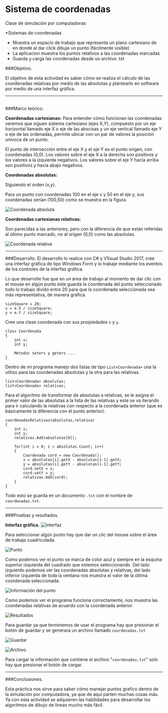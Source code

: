 # Sistema de coordenadas
Clase de simulación por computadoras

*Sistemas de coordenadas

* Muestra un espacio de trabajo que representa un plano cartesiano de en donde al dar click dibuje un punto (fácilmente visible)
* La aplicacion muestra los puntos relativos a las coordenadas marcadas
* Guarda y carga las coordenadas desde un archivo .txt

###Objetivo.

El objetivo de esta actividad es saber cómo se realiza el cálculo de las coordenadas relativas por medio de las absolutas y plantearlo en software por medio de una interfaz gráfica.

---
<br>
###Marco teórico.

**Coordenadas cartesianas:**
Para entender cómo funcionan las coordenadas veremos que siguen sistema cartesiano (ejes X,Y), compuesto por un eje horizontal llamado eje X o eje de las abscisas y un eje vertical llamado eje Y o eje de las ordenadas, permite ubicar con un par de valores la posición univoca de un punto.

El punto de intersección entre el eje X y el eje Y es el punto origen, con coordenadas (0,0). Los valores sobre el eje X a la derecha son positivos y los valores a la izquierda negativos. Los valores sobre el eje Y hacia arriba son positivos y hacia abajo negativos.

**Coordenadas absolutas:**

Siguiendo el orden (x,y).

Para un punto con coordenadas 100 en el eje x y 50 en el eje y, sus coordenadas serían (100,50) como se muestra en la figura.

![Coordenada absoluta](img/coordenadas-absolutas.png
"Coordenada absoluta")

**Coordenadas cartesianas relativas:**

Son parecidas a las anteriores, pero con la diferencia de que están referidas al último punto marcado, no al origen (0,0) como las absolutas.

![Coordenada relativa](img/coordenada-relativa.png
"Coordenada relativa")

---

###Desarrollo.
El desarrollo lo realice con C# y V1isual Studio 2017, cree una interfaz gráfica de tipo Windows Form y lo trabaje mediante los eventos de los controles de la interfaz gráfica.

Lo que desarrolle fue que en un área de trabajo al momento de dar clic con el mouse en algún punto este guarda la coordenada del punto seleccionado todo lo trabajo divido entre 20 para que la coordenada seleccionada sea más representativa, de manera gráfica.

    sizeSquare = 20;
	x = e.X / sizeSquare;
    y = e.Y / sizeSquare;


Cree una clase coordenada con sus proipiedades `x` y `y`.

	class Coordenada
    {
    	int x;
        int y;

        Metodos seters y geters ...
    }
Dentro de mi programa manejo dos listas de tipo `List<Coordenada>` una la utilizo para las coordenadas absolutas y la otra para las relativas.

	list>Coordenada> absolutas;
    list>Coordenada> relativas;

Para el algoritmo de transformar de absolutas a relativas, se le asigna el primer valor de las absolutas a la lista de las relativas y este se va iterando para ir calculando la relativas con respecto a la coordenada anterior (que es básicamente la diferencia con el punto anterior).

	coordenadasRelativas(absolutas,relativa)
    {
    	int x;
        int y;
        relativas.Add(absolutas[0]);
        
        for(int i = 0; i < absolutas.Count; i++)
        {
        	Coordenada cord = new Coordenada();
            x = absolutas[i].getX - absolutas[i-1].getX;
            y = absolutas[i].getY - absolutas[i-1].getY;
            cord.setX = x;
            cord.setY = y;
            relativas.Add(cord);
        }
    }

Todo esto se guarda en un documento `.txt` con el nombre de `coordenadas.txt`.

---

###Pruebas y resultados.

**Interfaz gráfica.**
![interfaz](img/interfaz.jpg
"Interfaz gráfica del programa")

Para seleccionar algún punto hay que dar un clic del mouse sobre el área de trabajo cuadriculada.

![Punto](img/punto.jpg
"Primer punto")

Como podemos ver el punto se marca de color azul y siempre en la esquina superior izquierda del cuadrado que estemos seleccionando. Del lado izquierdo podemos ver las coordenadas absolutas y relativas, del lado inferior izquierda de toda la ventana nos muestra el valor de la última coordenada seleccionada.

![Información del punto](img/informacion-punto.png
"Información de las coordenadas")

Como podemos ver el programa funciona correctamente, nos muestra las coordenadas relativas de acuerdo con la coordenada anterior.

![Resultados](img/resultados.jpg
"Resultado del programa")

Para guardar ya que terminemos de usar el programa hay que presionar el botón de guardar y se generara un archivo llamado `coordenadas.txt`

![Guardar](img/guardar.png
"Guardar")

![Archivo](img/archivo.jpg
"Archivo generado")

Para cargar la información que contiene el archivo "`coordenadas.txt`" solo hay que presionar el botón de cargar.

---

###Conclusiones.

Esta práctica nos sirve para saber cómo manejar puntos grafico dentro de la simulación por computadora, ya que de aquí parten muchas cosas más. Ya con esta actividad se adquieren las habilidades para desarrollar los algoritmos de dibujo de líneas mucho más fácil.
